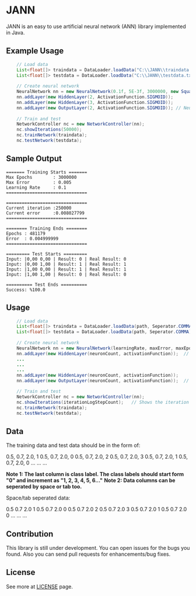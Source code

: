 # JANN

JANN is an easy to use artificial neural network (ANN) library implemented in Java. 


## Example Usage

```java
    // Load data
	List<float[]> traindata = DataLoader.loadData("C:\\JANN\\traindata.txt", Seperator.COMMA);
	List<float[]> testdata = DataLoader.loadData("C:\\JANN\\testdata.txt", Seperator.COMMA);
		
	// Create neural network
	NeuralNetwork nn = new NeuralNetwork(0.1f, 5E-3f, 3000000, new SquaredError());
	nn.addLayer(new HiddenLayer(2, ActivationFunction.SIGMOID));
	nn.addLayer(new HiddenLayer(3, ActivationFunction.SIGMOID));
	nn.addLayer(new OutputLayer(2, ActivationFunction.SIGMOID)); // Neuron count must be same with class count at OutpuLayer!
	
	// Train and test
	NetworkController nc = new NetworkController(nn);
	nc.showIterations(50000);
	nc.trainNetwork(traindata);	
	nc.testNetwork(testdata);
```

## Sample Output

    ======= Training Starts =======
	Max Epochs        : 3000000
	Max Error         : 0.005
	Learning Rate     : 0.1
	===============================

	===============================
	Current iteration :250000
	Current error     :0.008027799
	===============================

	======== Training Ends ========
	Epochs : 481179
	Error  : 0.004999999
	===============================

	========= Test Starts =========
	Input: |0,00 0,00 | Result: 0 | Real Result: 0
	Input: |0,00 1,00 | Result: 1 | Real Result: 1
	Input: |1,00 0,00 | Result: 1 | Real Result: 1
	Input: |1,00 1,00 | Result: 0 | Real Result: 0

	========== Test Ends ==========
	Success: %100.0

## Usage

```java
    // Load data
	List<float[]> traindata = DataLoader.loadData(path, Seperator.COMMA);	// Read data which is seperated by COMMA, SPACE or TAB.
	List<float[]> testdata = DataLoader.loadData(path, Seperator.COMMA);
	
	// Create neural network
	NeuralNetwork nn = new NeuralNetwork(learningRate, maxError, maxEpoch, new SquaredError());	// Set learning rate, desired max error and epoch count.
	nn.addLayer(new HiddenLayer(neuronCount, activationFunction));	// Set neuron count in layer and activation functions of the neurons.
	...
	...
	...
	nn.addLayer(new HiddenLayer(neuronCount, activationFunction));
	nn.addLayer(new OutputLayer(neuronCount, activationFunction));	// Every network have to have an OutputLayer and the neuron count in OutpuLayer must be same with class count!

	// Train and test
	NetworkController nc = new NetworkController(nn);
	nc.showIterations(iterationLogStepCount);	// Shows the iteration log. Not necessary.
	nc.trainNetwork(traindata);	
	nc.testNetwork(testdata);
```

## Data

The training data and test data should be in the form of:

0.5, 0.7, 2.0, 1
0.5, 0.7, 2.0, 0
0.5, 0.7, 2.0, 2
0.5, 0.7, 2.0, 3
0.5, 0.7, 2.0, 1
0.5, 0.7, 2.0, 0
...
...
...

**Note 1: The last column is class label. The class labels should start form "0" and increment as "1, 2, 3, 4, 5, 6..."**
**Note 2: Data columns can be seperated by space or tab too.**

Space/tab seperated data:

0.5 0.7 2.0 1
0.5 0.7 2.0 0
0.5 0.7 2.0 2
0.5 0.7 2.0 3
0.5 0.7 2.0 1
0.5 0.7 2.0 0
...
...
...

## Contribution

This library is still under development. You can open issues for the bugs you found. Also you can send pull requests for enhancements/bug fixes.

## License

See more at [LICENSE](https://github.com/emre1512/JANN/blob/master/LICENSE) page.